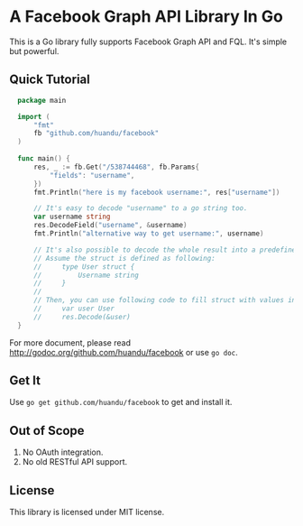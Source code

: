 A Facebook Graph API Library In Go
=================================

This is a Go library fully supports Facebook Graph API and FQL. It's simple but powerful.

Quick Tutorial
---------------

```go
  package main

  import (
      "fmt"
      fb "github.com/huandu/facebook"
  )
  
  func main() {
      res, _ := fb.Get("/538744468", fb.Params{
          "fields": "username",
      })
      fmt.Println("here is my facebook username:", res["username"])

      // It's easy to decode "username" to a go string too.
      var username string
      res.DecodeField("username", &username)
      fmt.Println("alternative way to get username:", username)

      // It's also possible to decode the whole result into a predefined struct.
      // Assume the struct is defined as following:
      //     type User struct {
      //         Username string
      //     }
      //
      // Then, you can use following code to fill struct with values in result.
      //     var user User
      //     res.Decode(&user)
  }
```

For more document, please read http://godoc.org/github.com/huandu/facebook or use `go doc`.

Get It
------

Use `go get github.com/huandu/facebook` to get and install it.

Out of Scope
------------

1. No OAuth integration.
2. No old RESTful API support.

License
-------

This library is licensed under MIT license.
